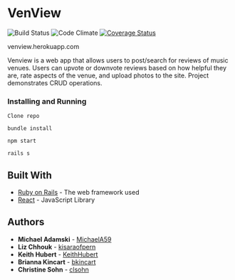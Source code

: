 # VenView

![Build Status](https://codeship.com/projects/b0175f50-0761-0135-c695-4619059f53e8/status?branch=master)
![Code Climate](https://codeclimate.com/github/MichaelA59/VenView.png)
[![Coverage Status](https://coveralls.io/repos/github/MichaelA59/VenView/badge.svg?branch=master)](https://coveralls.io/github/MichaelA59/VenView?branch=master)

venview.herokuapp.com

Venview is a web app that allows users to post/search for reviews of music
venues. Users can upvote or downvote reviews based on how helpful they are, rate
aspects of the venue, and upload photos to the site. Project demonstrates CRUD
operations.

### Installing and Running

```
Clone repo
```

```
bundle install
```

```
npm start
```

```
rails s
```

## Built With

* [Ruby on Rails](http://rubyonrails.org/) - The web framework used
* [React](https://facebook.github.io/react/) - JavaScript Library

## Authors

* **Michael Adamski** - [MichaelA59](https://github.com/MichaelA59)
* **Liz Chhouk** - [kisaraofpern](https://github.com/kisaraofpern)
* **Keith Hubert** - [KeithHubert](https://github.com/KeithHubert)
* **Brianna Kincart** - [bkincart](https://github.com/bkincart)
* **Christine Sohn** - [clsohn](https://github.com/clsohn)

